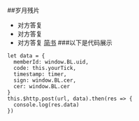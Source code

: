  ##岁月残片
- 对方答复
- 对方答复
- 对方答复
[简书](http://www.jianshu.com)
###以下是代码展示
```
let data = {
  memberId: window.BL.uid,
  code: this.yourTick,
  timestamp: timer,
  sign: window.BL.cer,
  cer: window.BL.cer
}
this.$http.post(url, data).then(res => {
  console.log(res.data)
})
```